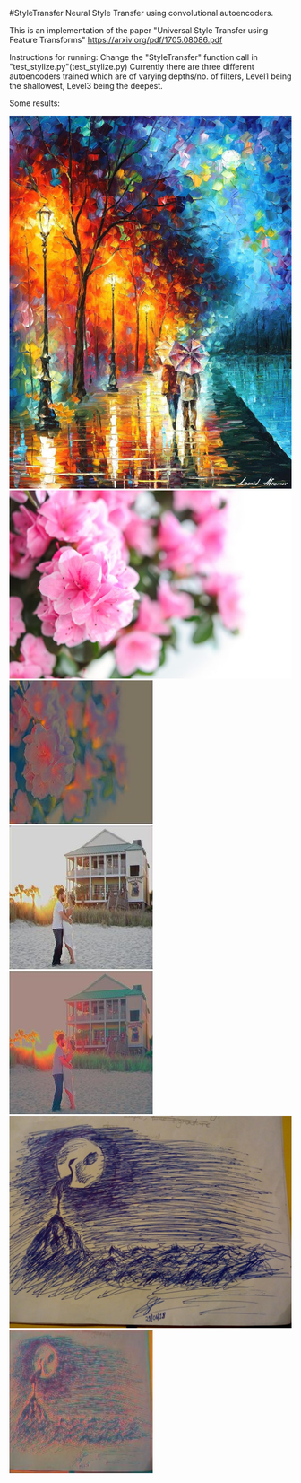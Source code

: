 #StyleTransfer
Neural Style Transfer using convolutional autoencoders.

This is an implementation of the paper "Universal Style Transfer using Feature Transforms" https://arxiv.org/pdf/1705.08086.pdf


Instructions for running:
Change the "StyleTransfer" function call in "test_stylize.py"(test_stylize.py)
Currently there are three different autoencoders trained which are of varying depths/no. of filters,
Level1 being the shallowest, Level3 being the deepest.

Some results:



![Plus](sample/style_imgs/original/LOVE-BY-THE-PALETTE.jpg)
![This](sample/content_imgs/original/pexels-photo-1004684.jpeg)
![gives this](sample/examples/1.jpeg)
![This](sample/examples/11.jpeg)
![gives this](sample/examples/7.jpeg)
![This](sample/content_imgs/original/IMG_20180628_222617.jpg)
![gives this](sample/examples/lvl3.jpeg)


